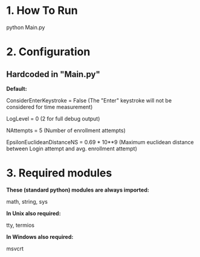# 1. How To Run

python Main.py


# 2. Configuration

## Hardcoded in "Main.py"

**Default:**

ConsiderEnterKeystroke = False              (The "Enter" keystroke will not be considered for time measurement)

LogLevel = 0                                (2 for full debug output)

NAttempts = 5                               (Number of enrollment attempts)

EpsilonEuclideanDistanceNS = 0.69 * 10**9   (Maximum euclidean distance between Login attempt and avg. enrollment attempt)


# 3. Required modules

**These (standard python) modules are always imported:**

math, string, sys


**In Unix also required:**

tty, termios


**In Windows also required:**

msvcrt